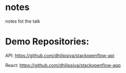 # notes
notes fot the talk

# Demo Repositories:

API: https://github.com/dhilipsiva/stackopenflow-api

React: https://github.com/dhilipsiva/stackopenflow-app
